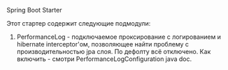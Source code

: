 Spring Boot Starter

Этот стартер содержит следующие подмодули:
1. PerformanceLog - подключаемое проксирование с логированием и hibernate interceptor'ом, позволяющее найти проблему с производительностью jpa слоя. По дефолту всё отключено. Как включить - смотри PerformanceLogConfiguration java doc.
